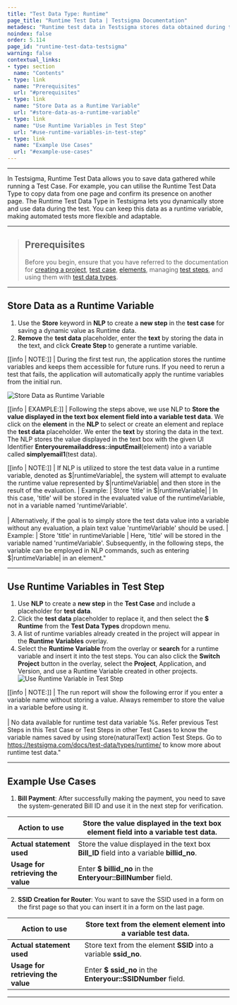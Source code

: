 ```yaml
---
title: "Test Data Type: Runtime"
page_title: "Runtime Test Data | Testsigma Documentation"
metadesc: "Runtime test data in Testsigma stores data obtained during the execution of Test Cases. Learn how to store runtime test data with example use cases."
noindex: false
order: 5.114
page_id: "runtime-test-data-testsigma"
warning: false
contextual_links:
- type: section
  name: "Contents"
- type: link
  name: "Prerequisites"
  url: "#prerequisites"
- type: link
  name: "Store Data as a Runtime Variable"
  url: "#store-data-as-a-runtime-variable"
- type: link
  name: "Use Runtime Variables in Test Step"
  url: "#use-runtime-variables-in-test-step"
- type: link
  name: "Example Use Cases"
  url: "#example-use-cases"  
---
```


---

In Testsigma, Runtime Test Data allows you to save data gathered while running a Test Case. For example, you can utilise the Runtime Test Data Type to copy data from one page and confirm its presence on another page. The Runtime Test Data Type in Testsigma lets you dynamically store and use data during the test. You can keep this data as a runtime variable, making automated tests more flexible and adaptable.

---

> ## **Prerequisites**
> 
> Before you begin, ensure that you have referred to the documentation for [creating a project](https://testsigma.com/docs/projects/overview/), [test case](https://testsigma.com/docs/test-cases/manage/add-edit-delete/#creating-a-test-case), [elements](https://testsigma.com/docs/elements/overview/), managing [test steps](https://testsigma.com/docs/test-cases/step-types/natural-language/), and using them with [test data types](https://testsigma.com/docs/test-data/types/overview/).

---

## **Store Data as a Runtime Variable**

1. Use the **Store** keyword in **NLP** to create a **new step** in the **test case** for saving a dynamic value as Runtime data.
2. **Remove** the **test data** placeholder, enter the **text** by storing the data in the text, and click **Create Step** to generate a runtime variable.

[[info | NOTE:]]
| During the first test run, the application stores the runtime variables and keeps them accessible for future runs. If you need to rerun a test that fails, the application will automatically apply the runtime variables from the initial run.

![Store Data as Runtime Variable](https://s3.amazonaws.com/static-docs.testsigma.com/new_images/projects/applications/storedata_runtime.gif)

[[info | EXAMPLE:]]
| Following the steps above, we use NLP to **Store the value displayed in the text box element field into a variable test data**. We click on the **element** in the **NLP** to select or create an element and replace the **test data** placeholder. We enter the **text** by storing the data in the text. The NLP stores the value displayed in the text box with the given UI Identifier **Enteryouremailaddress::inputEmail**(element) into a variable called **simplyemail1**(test data).

[[info | NOTE:]]
| If NLP is utilized to store the test data value in a runtime variable, denoted as $|runtimeVariable|, the system will attempt to evaluate the runtime value represented by $|runtimeVariable| and then store in the result of the evaluation.
| Example:
| Store 'title' in $|runtimeVariable|
| In this case, 'title' will be stored in the evaluated value of the runtimeVariable, not in a variable named 'runtimeVariable'.
<br><br>
| Alternatively, if the goal is to simply store the test data value into a variable without any evaluation, a plain text value 'runtimeVariable' should be used.
| Example:
| Store 'title' in runtimeVariable
| Here, 'title' will be stored in the variable named 'runtimeVariable'. Subsequently, in the following steps, the variable can be employed in NLP commands, such as entering $|runtimeVariable| in an element."

---

## **Use Runtime Variables in Test Step**

1. Use **NLP** to create a **new step** in the **Test Case** and include a placeholder for **test data**.
2. Click the **test data** placeholder to replace it, and then select the **$ Runtime** from the **Test Data Types** dropdown menu.
3. A list of runtime variables already created in the project will appear in the **Runtime Variables** overlay.
4. Select the **Runtime Variable** from the overlay or **search** for a runtime variable and insert it into the test steps. You can also click the **Switch Project** button in the overlay, select the **Project**, Application, and Version, and use a Runtime Variable created in other projects. ![Use Runtime Variable in Test Step](https://s3.amazonaws.com/static-docs.testsigma.com/new_images/projects/applications/useruntime_teststep.gif)
  
[[info | NOTE:]]
| The run report will show the following error if you enter a variable name without storing a value. Always remember to store the value in a variable before using it. <br><br>
| No data available for runtime test data variable %s. Refer previous Test Steps in this Test Case or Test Steps in other Test Cases to know the variable names saved by using store(naturalText) action Test Steps. Go to https://testsigma.com/docs/test-data/types/runtime/ to know more about runtime test data."

---

## **Example Use Cases**

1. **Bill Payment**: After successfully making the payment, you need to save the system-generated Bill ID and use it in the next step for verification.

|Action to use|Store the value displayed in the text box element field into a variable test data.|
|---|---|
|**Actual statement used**|Store the value displayed in the text box **Bill_ID** field into a variable **billid_no**.|
|**Usage for retrieving the value**|Enter **$ billid_no** in the **Enteryour::BillNumber** field.|

2. **SSID Creation for Router**: You want to save the SSID used in a form on the first page so that you can insert it in a form on the last page.

|Action to use|Store text from the element element into a variable test data.|
|---|---|
|**Actual statement used**|Store text from the element **SSID** into a variable **ssid_no**.|
|**Usage for retrieving the value**|Enter **$ ssid_no** in the **Enteryour::SSIDNumber** field.|

---
